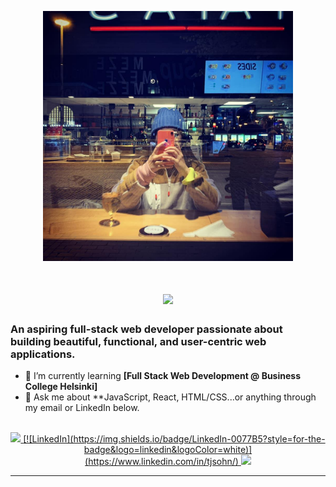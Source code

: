 <p align="center">
<img src="https://github.com/TJsohn/TJsohn/blob/main/github_profile2.jpg" width="400" alt="myself">
</p>

<h1 align="center">
    <img src="https://readme-typing-svg.herokuapp.com/?font=Inter&size=48&center=true&vCenter=true&width=500&height=70&color=4493F8&duration=4000&lines=Hi+There!+👋;+I'm+TJ+Sohn!;" />
</h1>

### An aspiring full-stack web developer passionate about building beautiful, functional, and user-centric web applications.

- 🌱 I’m currently learning **[Full Stack Web Development @ Business College Helsinki]**
- 💬 Ask me about **JavaScript, React, HTML/CSS...or anything through my email or LinkedIn below.

<br>

<div align="center">
  <a href="mailto:sohntaejeong@gmail.com">
    <img src="https://img.shields.io/badge/Gmail-333333?style=for-the-badge&logo=gmail&logoColor=red" />
  </a>
  <a href="https://www.linkedin.com/in/tjsohn/" target="_blank">
    [![LinkedIn](https://img.shields.io/badge/LinkedIn-0077B5?style=for-the-badge&logo=linkedin&logoColor=white)](https://www.linkedin.com/in/tjsohn/)
    <img src="https://img.shields.io/badge/LinkedIn-0077B5?style=for-the-badge&logo=linkedin&logoColor=white" />
  </a>
</div>

<hr>

